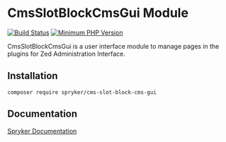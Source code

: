 # CmsSlotBlockCmsGui Module
[![Build Status](https://travis-ci.org/spryker/cms-slot-block-cms-gui.svg)](https://travis-ci.org/spryker/cms-slot-block-cms-gui)
[![Minimum PHP Version](https://img.shields.io/badge/php-%3E%3D%207.2-8892BF.svg)](https://php.net/)

CmsSlotBlockCmsGui is a user interface module to manage pages in the plugins for Zed Administration Interface.

## Installation

```
composer require spryker/cms-slot-block-cms-gui
```

## Documentation

[Spryker Documentation](https://academy.spryker.com/developing_with_spryker/module_guide/modules.html)
